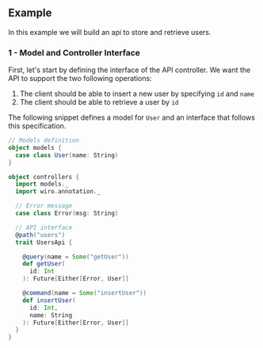 ## Example

In this example we will build an api to store and retrieve users.

### 1 - Model and Controller Interface

First, let's start by defining the interface of the API controller. We want the API to support the two following
operations:

1. The client should be able to insert a new user by specifying `id` and `name`
2. The client should be able to retrieve a user by `id`

The following snippet defines a model for `User` and an interface that follows this specification.

```scala
// Models definition
object models {
  case class User(name: String)
}

object controllers {
  import models._
  import wiro.annotation._

  // Error message
  case class Error(msg: String)

  // API interface
  @path("users")
  trait UsersApi {

    @query(name = Some("getUser"))
    def getUser(
      id: Int
    ): Future[Either[Error, User]]

    @command(name = Some("insertUser"))
    def insertUser(
      id: Int,
      name: String
    ): Future[Either[Error, User]]
  }
}

```
